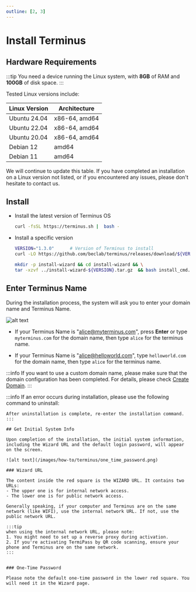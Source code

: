 ```yaml
---
outline: [2, 3]
---
```


# Install Terminus

## Hardware Requirements
:::tip
You need a device running the Linux system, with **8GB** of RAM and **100GB** of disk space.
:::

Tested Linux versions include:

| Linux Version | Architecture |
| -------------- | ------ |
| Ubuntu 24.04   | x86-64, amd64 |
| Ubuntu 22.04   | x86-64, amd64 |
| Ubuntu 20.04   | x86-64, amd64 |
| Debian 12  | amd64 |
| Debian 11  | amd64 |

We will continue to update this table. If you have completed an installation on a Linux version not listed, or if you encountered any issues, please don't hesitate to contact us.


## Install

- Install the latest version of Terminus OS

    ```sh
    curl -fsSL https://terminus.sh |  bash -
    ```

- Install a specific version

    ```bash
    VERSION="1.3.0"      # Version of Terminus to install
    curl -LO https://github.com/beclab/terminus/releases/download/${VERSION}/install-wizard-v${VERSION}.tar.gz

    mkdir -p install-wizard && cd install-wizard && \
    tar -xzvf ../install-wizard-${VERSION}.tar.gz  && bash install_cmd.sh
    ```

## Enter Terminus Name

During the installation process, the system will ask you to enter your domain name and Terminus Name.

![alt text](/images/how-to/terminus/enter_terminus_name.png)

- If your Terminus Name is "alice@myterminus.com", press **Enter** or type `myterminus.com` for the domain name, then type `alice` for the terminus name.

- If your Terminus Name is "alice@helloworld.com", type `helloworld.com` for the domain name, then type `alice` for the terminus name.

:::info
If you want to use a custom domain name, please make sure that the domain configuration has been completed. For details, please check [Create Domain](../../space/domain/host-domain.md).
:::

:::info
If an error occurs during installation, please use the following command to uninstall:
```
After uninstallation is complete, re-enter the installation command.
:::

## Get Initial System Info

Upon completion of the installation, the initial system information, including the Wizard URL and the default login password, will appear on the screen.

![alt text](/images/how-to/terminus/one_time_password.png)

### Wizard URL

The content inside the red square is the WIZARD URL. It contains two URLs:
- The upper one is for internal network access.
- The lower one is for public network access.

Generally speaking, if your computer and Terminus are on the same network (like WIFI), use the internal network URL. If not, use the public network URL.

:::tip
when using the internal network URL, please note:
1. You might need to set up a reverse proxy during activation.
2. If you're activating TermiPass by QR code scanning, ensure your phone and Terminus are on the same network.
:::


### One-Time Password

Please note the default one-time password in the lower red square. You will need it in the Wizard page. 